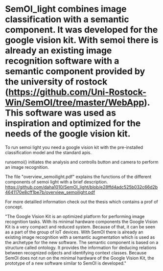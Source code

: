 # SemOI_light combines image classification with a semantic component. It was developed for the google vision kit. With semoi there is already an existing image recognition software with a semantic component provided by the university of rostock (https://github.com/Uni-Rostock-Win/SemOI/tree/master/WebApp). This software was used as inspiration and optimized for the needs of the google vision kit.

To run semoi light you need a google vision kit with the pre-installed classification model and the standard apis.

runsemoi() initiates the analysis and controlls button and camera to perform an image recognition.

The file "overview_semoilight.pdf" explains the functions of the different components of semoi light with a brief description. 
https://github.com/daha1010/SemOI_light/blob/e28ffd4adc525b032c66d2b4641170e8cff1be7b/overview_semoilight.pdf

For more detailled information check out the thesis which contains a prof of concept.

"The Google Vision Kit is an optimized platform for performing image recognition
tasks. With its minimal hardware components the Google Vision Kit is a very compact
and reduced system. Because of that, it can be seen as a part of the group of IoT devices.
With SemOI there is already an existing image recognition with a semantic augmentation
which is used as the archetype for the new software. The semantic component is based
on a structure called ontology. It provides the information for deducing relations between
recognized odjects and identifying context classes. Because SemOI does not run on the
minimal hardware of the Google Vision Kit, the prototype of a new software similar to
SemOI is developed."

